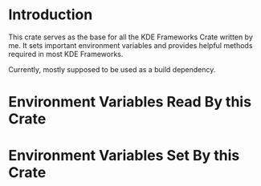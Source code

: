 # Introduction
This crate serves as the base for all the KDE Frameworks Crate written by me. It sets important
environment variables and provides helpful methods required in most KDE Frameworks.

Currently, mostly supposed to be used as a build dependency.

# Environment Variables Read By this Crate

# Environment Variables Set By this Crate
